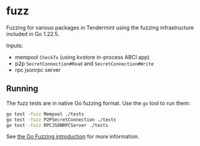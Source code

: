 # fuzz

Fuzzing for various packages in Tendermint using the fuzzing infrastructure included in
Go 1.22.5.

Inputs:

- mempool `CheckTx` (using kvstore in-process ABCI app)
- p2p `SecretConnection#Read` and `SecretConnection#Write`
- rpc jsonrpc server

## Running

The fuzz tests are in native Go fuzzing format. Use the `go`
tool to run them:

```sh
go test -fuzz Mempool ./tests
go test -fuzz P2PSecretConnection ./tests
go test -fuzz RPCJSONRPCServer ./tests
```

See [the Go Fuzzing introduction](https://go.dev/doc/fuzz/) for more information.

